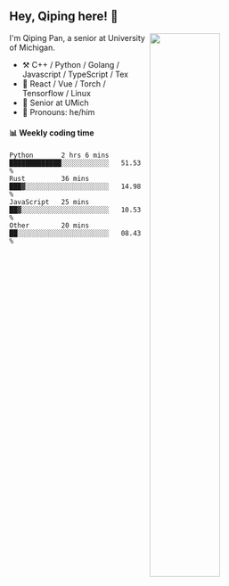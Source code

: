 

## Hey, Qiping here! :wave:

[<img align="right" width="50%" src="https://github-readme-stats.vercel.app/api?username=ppppqp&theme=dark&show_icons=true">](https://metrics.lecoq.io/ppppqp?template=classic)


I'm Qiping Pan, a senior at University of Michigan.

-   :hammer_and_pick: C++ / Python / Golang / Javascript / TypeScript / Tex
-   :pencil: React / Vue / Torch / Tensorflow / Linux 
-   :seedling: Senior at UMich
-   :man: Pronouns: he/him



#### :bar_chart: Weekly coding time

<!--START_SECTION:waka-->

```text
Python       2 hrs 6 mins    █████████████░░░░░░░░░░░░   51.53 %
Rust         36 mins         ███▓░░░░░░░░░░░░░░░░░░░░░   14.98 %
JavaScript   25 mins         ██▓░░░░░░░░░░░░░░░░░░░░░░   10.53 %
Other        20 mins         ██░░░░░░░░░░░░░░░░░░░░░░░   08.43 %
```

<!--END_SECTION:waka-->
